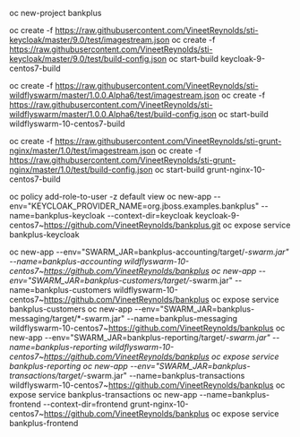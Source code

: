 oc new-project bankplus

oc create -f https://raw.githubusercontent.com/VineetReynolds/sti-keycloak/master/9.0/test/imagestream.json
oc create -f https://raw.githubusercontent.com/VineetReynolds/sti-keycloak/master/9.0/test/build-config.json
oc start-build keycloak-9-centos7-build

oc create -f https://raw.githubusercontent.com/VineetReynolds/sti-wildflyswarm/master/1.0.0.Alpha6/test/imagestream.json
oc create -f https://raw.githubusercontent.com/VineetReynolds/sti-wildflyswarm/master/1.0.0.Alpha6/test/build-config.json
oc start-build wildflyswarm-10-centos7-build

oc create -f https://raw.githubusercontent.com/VineetReynolds/sti-grunt-nginx/master/1.0/test/imagestream.json
oc create -f https://raw.githubusercontent.com/VineetReynolds/sti-grunt-nginx/master/1.0/test/build-config.json
oc start-build grunt-nginx-10-centos7-build

oc policy add-role-to-user -z default view
oc new-app --env="KEYCLOAK_PROVIDER_NAME=org.jboss.examples.bankplus" --name=bankplus-keycloak --context-dir=keycloak keycloak-9-centos7~https://github.com/VineetReynolds/bankplus.git
oc expose service bankplus-keycloak

oc new-app --env="SWARM_JAR=bankplus-accounting/target/*-swarm.jar" --name=bankplus-accounting wildflyswarm-10-centos7~https://github.com/VineetReynolds/bankplus
oc new-app --env="SWARM_JAR=bankplus-customers/target/*-swarm.jar" --name=bankplus-customers wildflyswarm-10-centos7~https://github.com/VineetReynolds/bankplus
oc expose service bankplus-customers
oc new-app --env="SWARM_JAR=bankplus-messaging/target/*-swarm.jar" --name=bankplus-messaging wildflyswarm-10-centos7~https://github.com/VineetReynolds/bankplus
oc new-app --env="SWARM_JAR=bankplus-reporting/target/*-swarm.jar" --name=bankplus-reporting wildflyswarm-10-centos7~https://github.com/VineetReynolds/bankplus
oc expose service bankplus-reporting
oc new-app --env="SWARM_JAR=bankplus-transactions/target/*-swarm.jar" --name=bankplus-transactions wildflyswarm-10-centos7~https://github.com/VineetReynolds/bankplus
oc expose service bankplus-transactions
oc new-app --name=bankplus-frontend --context-dir=frontend grunt-nginx-10-centos7~https://github.com/VineetReynolds/bankplus
oc expose service bankplus-frontend
